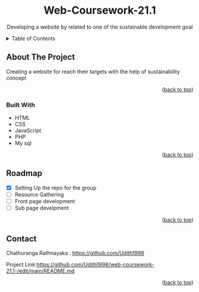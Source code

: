 <div id="top"></div>
<h1 align="center">Web-Coursework-21.1</h1>
<p align="center"> Developing a website by related to one of the sustainable development goal </p>
<details>
  <summary>Table of Contents</summary>
  <ol>
    <li>
      <a href="#about-the-project">About The Project</a>
      <ul>
        <li><a href="#built-with">Built With</a></li>
      </ul>
    <li><a href="#roadmap">Roadmap</a></li>
    <li><a href="#contact">Contact</a></li>
    <li><a href="#acknowledgments">Acknowledgments</a></li>
  </ol>
</details>


## About The Project
Creating a website for reach their targets with the help of sustainability concept

<p align="right">(<a href="#top">back to top</a>)</p>

### Built With
* HTML
* CSS
* JavaScript
* PHP
* My sql

<p align="right">(<a href="#top">back to top</a>)</p>

## Roadmap
- [x] Setting Up the repo for the group
- [ ] Resource Gathering
- [ ] Front page development
- [ ] Sub page develpment

<p align="right">(<a href="#top">back to top</a>)</p>

## Contact
Chathuranga Rathnayaka : https://github.com/Udith1998





Project Link:https://github.com/Udith1998/web-coursework-21.1-/edit/main/README.md 
<p align="right">(<a href="#top">back to top</a>)</p>



  
  
    
